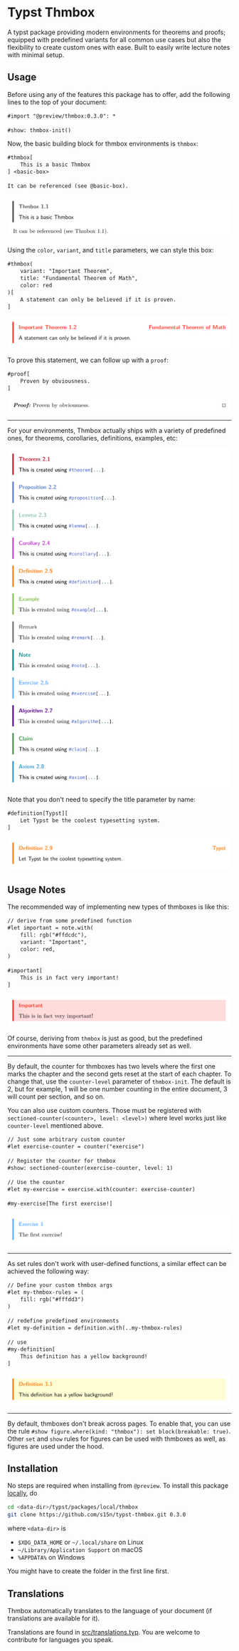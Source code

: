 # Typst Thmbox

A typst package providing modern environments for theorems and proofs;
equipped with predefined variants for all common use cases but also
the flexibility to create custom ones with ease.
Built to easily write lecture notes with minimal setup.

## Usage

Before using any of the features this package has to offer, add the following lines to the top of your document:

```typ
#import "@preview/thmbox:0.3.0": *

#show: thmbox-init()
```

Now, the basic building block for thmbox environments is `thmbox`:

```typ
#thmbox[
    This is a basic Thmbox
] <basic-box>

It can be referenced (see @basic-box).
```
<picture>
  <source media="(prefers-color-scheme: dark)" srcset="gallery/d1.svg">
  <img src="gallery/l1.svg">
</picture>

Using the `color`, `variant`, and `title` parameters, we can style this box:
```typ
#thmbox(
    variant: "Important Theorem", 
    title: "Fundamental Theorem of Math", 
    color: red
)[
    A statement can only be believed if it is proven. 
]
```
<picture>
  <source media="(prefers-color-scheme: dark)" srcset="gallery/d2.svg">
  <img src="gallery/l2.svg">
</picture>

To prove this statement, we can follow up with a `proof`:
```typ
#proof[
    Proven by obviousness.
]
```
<picture>
  <source media="(prefers-color-scheme: dark)" srcset="gallery/d3.svg">
  <img src="gallery/l3.svg">
</picture>

---

For your environments, Thmbox actually ships with a variety of predefined ones, for theorems, corollaries, definitions, examples, etc:

<picture>
  <source media="(prefers-color-scheme: dark)" srcset="gallery/d4.svg">
  <img src="gallery/l4.svg">
</picture>

Note that you don't need to specify the title parameter by name:
```typ
#definition[Typst][
    Let Typst be the coolest typesetting system.
]
```
<picture>
  <source media="(prefers-color-scheme: dark)" srcset="gallery/d5.svg">
  <img src="gallery/l5.svg">
</picture>

## Usage Notes

The recommended way of implementing new types of thmboxes is like this:
```typ
// derive from some predefined function
#let important = note.with(
    fill: rgb("#ffdcdc"), 
    variant: "Important", 
    color: red,
)

#important[
    This is in fact very important!
]
```
<picture>
  <source media="(prefers-color-scheme: dark)" srcset="gallery/d6.svg">
  <img src="gallery/l6.svg">
</picture>

Of course, deriving from `thmbox` is just as good, but the predefined environments have some other parameters already set as well.

---

By default, the counter for thmboxes has two levels where the first one marks the chapter and the second gets reset at the start of each chapter.
To change that, use the `counter-level` parameter of `thmbox-init`. The default is 2, but for example, 1 will be one number counting in the entire document, 3 will count per section, and so on.

You can also use custom counters. Those must be registered with `sectioned-counter(<counter>, level: <level>)` where level works just like `counter-level` mentioned above.

```typ
// Just some arbitrary custom counter
#let exercise-counter = counter("exercise")

// Register the counter for thmbox
#show: sectioned-counter(exercise-counter, level: 1)

// Use the counter
#let my-exercise = exercise.with(counter: exercise-counter)

#my-exercise[The first exercise!]
```
<picture>
  <source media="(prefers-color-scheme: dark)" srcset="gallery/d7.svg">
  <img src="gallery/l7.svg">
</picture>

---

As set rules don't work with user-defined functions, a similar effect can be achieved the following way:
```typ
// Define your custom thmbox args
#let my-thmbox-rules = (
    fill: rgb("#fffdd3")
)

// redefine predefined environments
#let my-definition = definition.with(..my-thmbox-rules)

// use
#my-definition[
    This definition has a yellow background!
]
```
<picture>
  <source media="(prefers-color-scheme: dark)" srcset="gallery/d8.svg">
  <img src="gallery/l8.svg">
</picture>

---

By default, thmboxes don't break across pages. To enable that, you can use the rule `#show figure.where(kind: "thmbox"): set block(breakable: true)`. Other `set` and `show` rules for figures can be used with thmboxes as well, as figures are used under the hood.

## Installation

No steps are required when installing from `@preview`. To install this package [locally](https://github.com/typst/packages?tab=readme-ov-file#local-packages), do

```sh
cd <data-dir>/typst/packages/local/thmbox
git clone https://github.com/s15n/typst-thmbox.git 0.3.0
```
where `<data-dir>` is
- `$XDG_DATA_HOME` or `~/.local/share` on Linux
- `~/Library/Application Support` on macOS
- `%APPDATA%` on Windows

You might have to create the folder in the first line first.

## Translations

Thmbox automatically translates to the language of your document (if translations are available for it).

Translations are found in [src/translations.typ](https://github.com/s15n/typst-thmbox/blob/main/src/translations.typ). You are welcome to contribute for languages you speak.
